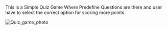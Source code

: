 This is a Simple Quiz Game Where Predefine Questions are there and user have to select the correct option for scoring more points.

![Quiz_game_photo](https://github.com/ShrutiiChavan/Quiz_Game/assets/153729013/8783c83c-2560-491d-86aa-c191e5d2e54d)
